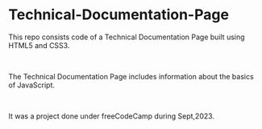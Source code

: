 # Technical-Documentation-Page
<p>This repo consists code of a Technical Documentation Page built using HTML5 and CSS3.</p><br>
<p>The Technical Documentation Page includes information about the basics of JavaScript.</p><br>
<p>It was a project done under freeCodeCamp during Sept,2023.</p>